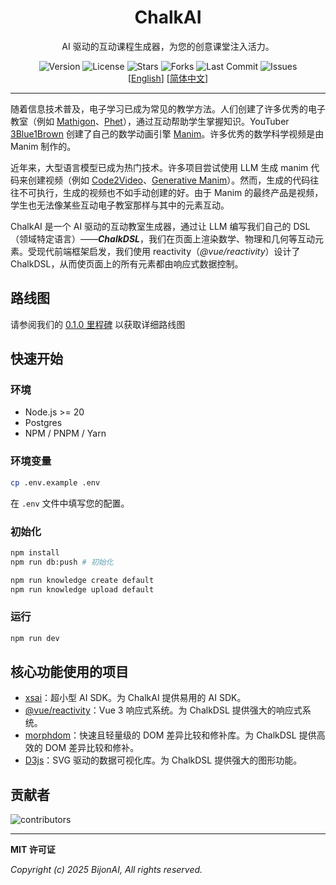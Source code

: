 <div align="center">
  <h1>ChalkAI</h1>
  <p>AI 驱动的互动课程生成器，为您的创意课堂注入活力。</p>
  
  <div align="center">
    <img src="https://img.shields.io/github/package-json/v/bijonai/ChalkAI" alt="Version" />
    <img src="https://img.shields.io/github/license/bijonai/ChalkAI" alt="License" />
    <img src="https://img.shields.io/github/stars/bijonai/ChalkAI?style=social" alt="Stars" />
    <img src="https://img.shields.io/github/forks/bijonai/ChalkAI?style=social" alt="Forks" />
    <img src="https://img.shields.io/github/last-commit/bijonai/ChalkAI" alt="Last Commit" />
    <img src="https://img.shields.io/github/issues/bijonai/ChalkAI" alt="Issues" />
  </div>

  <div align="center">
    <span>[<a href="./README.md">English</a>]</span>
    <span>[<a href="./README_CN.md">简体中文</a>]</span>
  </div>
</div>

---

随着信息技术普及，电子学习已成为常见的教学方法。人们创建了许多优秀的电子教室（例如 [Mathigon](https://mathigon.org/)、[Phet](https://phet.colorado.edu/zh_CN/)），通过互动帮助学生掌握知识。YouTuber [3Blue1Brown](https://www.youtube.com/@3blue1brown) 创建了自己的数学动画引擎 [Manim](https://manim.community/)。许多优秀的数学科学视频是由 Manim 制作的。

近年来，大型语言模型已成为热门技术。许多项目尝试使用 LLM 生成 manim 代码来创建视频（例如 [Code2Video](https://github.com/showlab/Code2Video?tab=readme-ov-file)、[Generative Manim](https://github.com/marcelo-earth/generative-manim)）。然而，生成的代码往往不可执行，生成的视频也不如手动创建的好。由于 Manim 的最终产品是视频，学生也无法像某些互动电子教室那样与其中的元素互动。

ChalkAI 是一个 AI 驱动的互动教室生成器，通过让 LLM 编写我们自己的 DSL（领域特定语言）——***ChalkDSL***，我们在页面上渲染数学、物理和几何等互动元素。受现代前端框架启发，我们使用 reactivity（*@vue/reactivity*）设计了 ChalkDSL，从而使页面上的所有元素都由响应式数据控制。

## 路线图

请参阅我们的 [0.1.0 里程碑](https://github.com/bijonai/ChalkAI/issues/6) 以获取详细路线图

## 快速开始

### 环境

- Node.js >= 20
- Postgres
- NPM / PNPM / Yarn

### 环境变量

```bash
cp .env.example .env
```

在 `.env` 文件中填写您的配置。

### 初始化

```bash
npm install
npm run db:push # 初始化

npm run knowledge create default
npm run knowledge upload default
```

### 运行

```bash
npm run dev
```

## 核心功能使用的项目

- [xsai](https://github.com/moeru-ai/xsai)：超小型 AI SDK。为 ChalkAI 提供易用的 AI SDK。
- [@vue/reactivity](https://github.com/vuejs/core)：Vue 3 响应式系统。为 ChalkDSL 提供强大的响应式系统。
- [morphdom](https://github.com/patrick-steele-idem/morphdom)：快速且轻量级的 DOM 差异比较和修补库。为 ChalkDSL 提供高效的 DOM 差异比较和修补。
- [D3js](https://github.com/d3/d3)：SVG 驱动的数据可视化库。为 ChalkDSL 提供强大的图形功能。

## 贡献者

![contributors](https://opencollective.com/bijonai/contributors.svg?width=600&button=false)

---
**MIT 许可证**

*Copyright (c) 2025 BijonAI, All rights reserved.*
